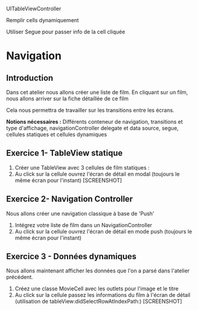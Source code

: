 UITableViewController

Remplir cells dynamiquement

Utiliser Segue pour passer info de la cell cliquée


# Navigation

## Introduction

Dans cet atelier nous allons créer une liste de film. En cliquant sur un film, nous allons arriver sur la fiche détaillée de ce film

Cela nous permettra de travailler sur les transitions entre les écrans.

**Notions nécessaires :** Différents conteneur de navigation, transitions et type d'affichage, navigationController delegate et data source, segue, cellules statiques et cellules dynamiques

## Exercice 1- TableView statique

1. Créer une TableView avec 3 cellules de film statiques :
2. Au click sur la cellule ouvrez l'écran de détail en modal (toujours le même écran pour l'instant)
[SCREENSHOT]

## Exercice 2- Navigation Controller

Nous allons créer une navigation classique à base de 'Push'

1. Intégrez votre liste de film dans un NavigationController
2. Au click sur la cellule ouvrez l'écran de détail en mode push (toujours le même écran pour l'instant)

## Exercice 3 - Données dynamiques

Nous allons maintenant afficher les données que l'on a parsé dans l'atelier précédent.

1. Créez une classe MovieCell avec les outlets pour l'image et le titre
2. Au click sur la cellule passez les informations du film à l'écran de détail (utilisation de tableView:didSelectRowAtIndexPath:)
[SCREENSHOT]




